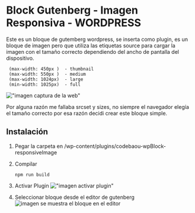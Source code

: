 # Block Gutenberg  - Imagen Responsiva  -  WORDPRESS
Este es un bloque de gutemberg wordpress, se inserta como plugin, es un bloque de imagen pero que utiliza las etiquetas source para cargar la imagen con el 
tamaño correcto dependiendo del ancho de pantalla del dispositivo.

```
 (max-width: 450px )  - thumbnail
 (max-width: 550px )  - medium
 (max-width: 1024px)  - large
 (min-width: 1025px)  - full
 ```
!["imagen captura de la web"](https://i.pinimg.com/736x/31/c3/46/31c3463cbfe9743ee75184871d3537e1.jpg)

Por alguna razón me fallaba srcset y sizes, no siempre el navegador elegía el tamaño correcto por esa razón decidi crear este bloque simple.

## Instalación 

1. Pegar la carpeta en /wp-content/plugins/codebaou-wpBlock-responsiveImage
2. Compilar
   	```
    npm run build
    ```   
4. Activar Plugin
    !["imagen activar plugin"](https://i.pinimg.com/originals/bd/5e/15/bd5e15468e27f8a67b24a73a11c054ea.png)
   
7. Seleccionar bloque desde el editor de gutenberg
![imagen se muestra el bloque en el editor](https://i.pinimg.com/originals/97/02/fa/9702fac76be7f24a435fc6666ec635d0.png)


